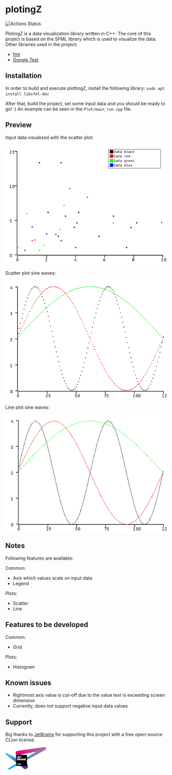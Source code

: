 # plotingZ
![Actions Status](https://github.com/zpervan/plotingZ/workflows/CI/badge.svg)

PlotingZ is a data visualization library written in C++. The core of this project is based on the SFML library 
which is used to visualize the data.
Other libraries used in the project:
- [fmt](https://github.com/fmtlib/fmt)
- [Google Test](https://github.com/google/googletest)

## Installation
In order to build and execute plottingZ, install the following library:
`sudo apt install libsfml-dev` 

After that, build the project, set some input data and you should be ready to go! :)
An example can be seen in the `Plot/main_run.cpp` file.

## Preview
Input data visualized with the scatter plot:

![](Preview/scatter_plot_example.png)

Scatter plot sine waves:

![](Preview/sine_wave_scatter_plot_example.png)

Line plot sine waves:

![](Preview/sine_wave_line_plot_example.png)

## Notes
Following features are available:

Common:
* Axis which values scale on input data
* Legend

Plots:
* Scatter
* Line

## Features to be developed
Common:
* Grid

Plots:
* Histogram

## Known issues

* Rightmost axis value is cut-off due to the value text is exceeding screen dimension
* Currently, does not support negative input data values
 
## Support

Big thanks to [JetBrains](https://www.jetbrains.com/?from=plotingZ) for supporting this project with 
a free open-source CLion license.

![JetBrains logo](Preview/jetbrains_logo.png)
